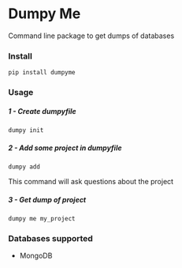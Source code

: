 # Dumpy Me

Command line package to get dumps of databases


### Install

    pip install dumpyme

### Usage

##### 1 - Create dumpyfile

    dumpy init

##### 2 - Add some project in dumpyfile

    dumpy add

This command will ask questions about the project

##### 3 - Get dump of project

    dumpy me my_project

### Databases supported
* MongoDB
